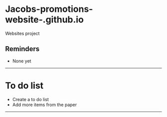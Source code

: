 # Jacobs-promotions-website-.github.io
Websites project

## Reminders
- None yet

---

# To do list
- Create a to do list
- Add more items from the paper


---
